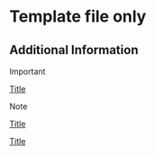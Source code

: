 # Template file only

## Additional Information

>[!IMPORTANT]
>[Title](https://link.com)
<!-- MD028/no-blanks-blockquote -->
>[!NOTE]
>[Title](https://link.com)
>
>[Title](https://link.com)
